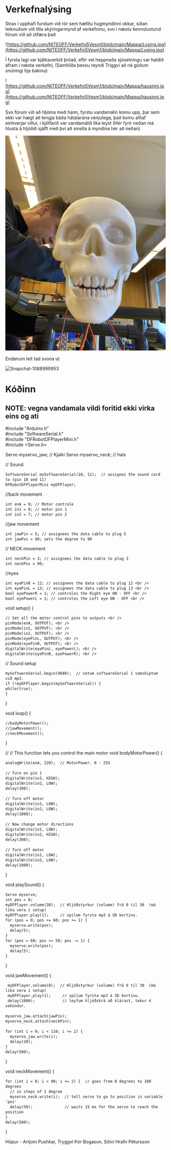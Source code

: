 # Verkefnalýsing

Strax í upphafi fundum við rör sem hæfðu hugmyndinni okkar, síðan teiknuðum við litla skýringarmynd af verkefninu, svo í næstu kennslustund fórum við að útfæra það

![https://github.com/NITEOFF/Verkefni5Vesm1/blob/main/Mappa/Lysing.jpg](https://github.com/NITEOFF/Verkefni5Vesm1/blob/main/Mappa/Lysing.jpg)

Í fyrsta lagi var kjálkaverkið þróað, eftir vel heppnaða sjósetningu var haldið áfram í næsta verkefni, (Samhliða þessu reyndi Triggvi að ná góðum snúningi hja bakinu)

![https://github.com/NITEOFF/Verkefni5Vesm1/blob/main/Mappa/hausinni.jpg](https://github.com/NITEOFF/Verkefni5Vesm1/blob/main/Mappa/hausinni.jpg)

Svo fórum við að hljóma með hann, fyrstu vandamálin komu upp, þar sem ekki var hægt að tengja báða hátalarana venjulega, það komu alltaf einhverjar villur, í kjölfarið var vandamálið líka leyst (Hér fyrir neðan má hlusta á hljóðið sjálft með því að smella á myndina hér að neðan)

[![Hlusta](https://github.com/NITEOFF/Verkefni5Vesm1/blob/main/Mappa/skeletonhead.jpg)](https://youtu.be/cod4-cErUxs)


Endanum leit tad svona ut

![Snapchat-1088999953](https://user-images.githubusercontent.com/101139768/195916593-b88bc845-0802-447e-b8df-be853cd947dc.jpg)




# Kóðinn
  ## NOTE: vegna vandamala vildi foritid ekki virka eins og ati <br />
  #include "Arduino.h" <br />
  #include "SoftwareSerial.h" <br />
  #include "DFRobotDFPlayerMini.h" <br />
  #include <Servo.h> <br />

  Servo myservo_jaw;   // Kjalki
  Servo myservo_neck;  // hals

  // Sound
  
    SoftwareSerial mySoftwareSerial(10, 11);  // assignes the sound card to (pin 10 and 11)
    DFRobotDFPlayerMini myDFPlayer;

  //back movement
  
    int enA = 9; // Motor controle
    int in1 = 8; // motor pin 1
    int in2 = 7; // motor pin 2

  //jaw movement
  
    int jawPin = 5; // assignees the data cable to plug 5
    int jawPos = 90; sets the degree to 90

  // NECK movement
  
    int neckPin = 3; // assignees the data cable to plug 3
    int neckPos = 90;

  //eyes
  
    int eyePinR = 12; // assignees the data cable to plug 12 <br />
    int eyePinL = 13; // assignees the data cable to plug 13 <br />
    bool eyePowerR = 1; // controles the Right eye ON - OFF <br />
    bool eyePowerL = 1; // controles the Left eye ON - OFF <br />


  void setup() {
  
    // Set all the motor control pins to outputs <br />
    pinMode(enA, OUTPUT); <br />
    pinMode(in1, OUTPUT); <br />
    pinMode(in2, OUTPUT); <br />
    pinMode(eyePinL, OUTPUT); <br />
    pinMode(eyePinR, OUTPUT); <br />
    digitalWrite(eyePinL, eyePowerL); <br />
    digitalWrite(eyePinR, eyePowerR); <br />


  // Sound setup 
  
    mySoftwareSerial.begin(9600);  // notum softwareSerial í samskiptum við mp3.
    if (!myDFPlayer.begin(mySoftwareSerial)) {
    while(true);
    }

  }

  void loop() {
  
    //bodyMotorPower();
    //jawMovement();
    //neckMovement();
  }

  // // This function lets you control the main motor
  void bodyMotorPower() {

    analogWrite(enA, 220);  // MotorPower. 0 - 255

    // Turn on pin 1
    digitalWrite(in1, HIGH);
    digitalWrite(in2, LOW);
    delay(300);

    // Turn off motor
    digitalWrite(in1, LOW);
    digitalWrite(in2, LOW);
    delay(1000);

    // Now change motor directions
    digitalWrite(in1, LOW);
    digitalWrite(in2, HIGH);
    delay(300);

    // Turn off motor
    digitalWrite(in1, LOW);
    digitalWrite(in2, LOW);
    delay(1000);
  }

  void playSound() {
  
    Servo myservo;
    int pos = 0;
    myDFPlayer.volume(30);  // Hljóðstyrkur (volume) frá 0 til 30  (má líka vera í setup)
    myDFPlayer.play(1);     // spilum fyrsta mp3 á SD kortinu.
    for (pos = 0; pos <= 60; pos += 1) {
      myservo.write(pos);
      delay(5);
    }
    for (pos = 60; pos >= 50; pos -= 1) {
      myservo.write(pos);
      delay(5);
    }
  }

  void jawMovement() {

     myDFPlayer.volume(0);  // Hljóðstyrkur (volume) frá 0 til 30  (má líka vera í setup)
     myDFPlayer.play(1);     // spilum fyrsta mp3 á SD kortinu.
     delay(1000);            // leyfum hljóðskrá að klárast, tekur 4 sekúndur. 

    myservo_jaw.attach(jawPin);
    myservo_neck.attach(neckPin);

    for (int i = 0; i < 110; i += 2) {
      myservo_jaw.write(i);
      delay(20);
    }
    delay(500);
  }

  void neckMovement() {
  
    for (int i = 0; i < 90; i += 2) {  // goes from 0 degrees to 180 degrees
      // in steps of 1 degree
      myservo_neck.write(i);  // tell servo to go to position in variable 'pos'
      delay(50);              // waits 15 ms for the servo to reach the position
    }
    delay(500);

  }

Hópur - Artjom Pushkar, Tryggvi Þór Bogason, Sölvi Hrafn Pétursson
